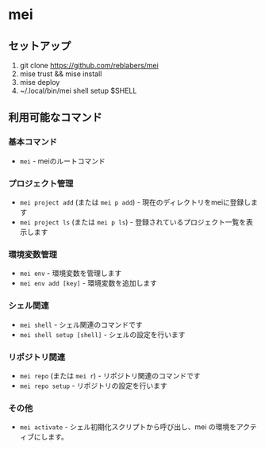 # mei

## セットアップ

1. git clone https://github.com/reblabers/mei
2. mise trust && mise install
3. mise deploy
4. ~/.local/bin/mei shell setup $SHELL

## 利用可能なコマンド

### 基本コマンド

- `mei` - meiのルートコマンド

### プロジェクト管理

- `mei project add` (または `mei p add`) - 現在のディレクトリをmeiに登録します
- `mei project ls` (または `mei p ls`) - 登録されているプロジェクト一覧を表示します

### 環境変数管理

- `mei env` - 環境変数を管理します
- `mei env add [key]` - 環境変数を追加します

### シェル関連

- `mei shell` - シェル関連のコマンドです
- `mei shell setup [shell]` - シェルの設定を行います

### リポジトリ関連

- `mei repo` (または `mei r`) - リポジトリ関連のコマンドです
- `mei repo setup` - リポジトリの設定を行います

### その他

- `mei activate` - シェル初期化スクリプトから呼び出し、mei の環境をアクティブにします。
